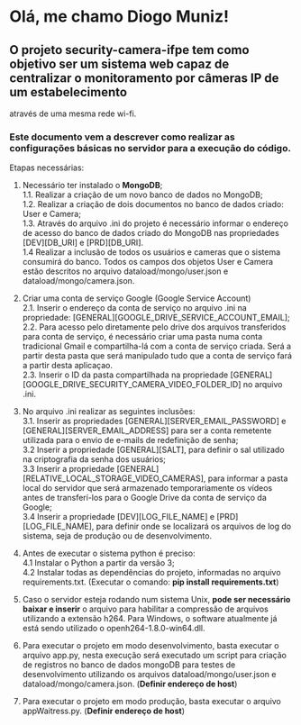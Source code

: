 # Olá, me chamo Diogo Muniz! 

## O projeto security-camera-ifpe tem como objetivo ser um sistema web capaz de centralizar o monitoramento por câmeras IP de um estabelecimento
através de uma mesma rede wi-fi.

### Este documento vem a descrever como realizar as configurações básicas no servidor para a execução do código.

Etapas necessárias:<br />

1. Necessário ter instalado o **MongoDB**;<br />
  1.1. Realizar a criação de um novo banco de dados no MongoDB;<br />
  1.2. Realizar a criação de dois documentos no banco de dados criado: User e Camera;<br />
  1.3. Através do arquivo .ini do projeto é necessário informar o endereço de acesso do banco de dados criado do MongoDB nas propriedades 
  [DEV][DB_URI] e [PRD][DB_URI].<br />
  1.4 Realizar a inclusão de todos os usuários e cameras que o sistema consumirá do banco. Todos os campos dos objetos User e Camera estão descritos 
  no arquivo dataload/mongo/user.json e dataload/mongo/camera.json.<br />

2. Criar uma conta de serviço Google (Google Service Account)<br />
  2.1. Inserir o endereço da conta de serviço no arquivo .ini na propriedade: [GENERAL][GOOGLE_DRIVE_SERVICE_ACCOUNT_EMAIL];<br />
  2.2. Para acesso pelo diretamente pelo drive dos arquivos transferidos para conta de serviço, é necessário criar uma pasta numa conta tradicional Gmail
  e compartilha-lá com a conta de serviço criada. Será a partir desta pasta que será manipulado tudo que a conta de serviço fará a partir desta aplicaçao.<br />
  2.3. Inserir o ID da pasta compartilhada na propriedade [GENERAL][GOOGLE_DRIVE_SECURITY_CAMERA_VIDEO_FOLDER_ID] no arquivo .ini.<br />

3. No arquivo .ini realizar as seguintes inclusões:<br />
  3.1. Inserir as propriedades [GENERAL][SERVER_EMAIL_PASSWORD] e [GENERAL][SERVER_EMAIL_ADDRESS] para ser a conta remetente utilizada para 
  o envio de e-mails de redefinição de senha;<br />
  3.2 Inserir a propriedade [GENERAL][SALT], para definir o sal utilizado na criptografia da senha dos usuários;<br />
  3.3 Inserir a propriedade [GENERAL][RELATIVE_LOCAL_STORAGE_VIDEO_CAMERAS], para informar a pasta local do servidor que será armazenado temporariamente
  os vídeos antes de transferí-los para o Google Drive da conta de serviço da Google;<br />
  3.4 Inserir a propriedade [DEV][LOG_FILE_NAME] e [PRD][LOG_FILE_NAME], para definir onde se localizará os arquivos de log do sistema, seja de produção
  ou de desenvolvimento.<br />

4. Antes de executar o sistema python é preciso:<br />
  4.1 Instalar o Python a partir da versão 3;<br />
  4.2 Instalar todas as dependências do projeto, informadas no arquivo requirements.txt. (Executar o comando: **pip install requirements.txt**)<br />

5. Caso o servidor esteja rodando num sistema Unix, **pode ser necessário baixar e inserir** o arquivo para habilitar a compressão de arquivos utilizando a
extensão h264. Para Windows, o software atualmente já está sendo utilizado o openh264-1.8.0-win64.dll.<br />

6. Para executar o projeto em modo desenvolvimento, basta executar o arquivo app.py, nesta execução será executado um script para criação de registros
no banco de dados mongoDB para testes de desenvolvimento utilizando os arquivos dataload/mongo/user.json e dataload/mongo/camera.json.
(**Definir endereço de host**)<br />

7. Para executar o projeto em modo produção, basta executar o arquivo appWaitress.py. (**Definir endereço de host**)
  

 
